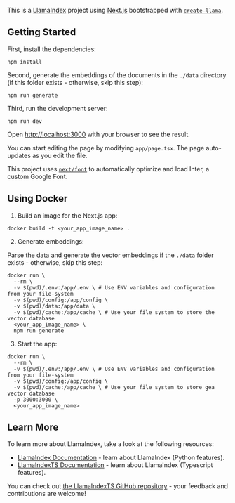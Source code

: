 This is a [LlamaIndex](https://www.llamaindex.ai/) project using [Next.js](https://nextjs.org/) bootstrapped with [`create-llama`](https://github.com/run-llama/LlamaIndexTS/tree/main/packages/create-llama).

## Getting Started

First, install the dependencies:

```shell
npm install
```

Second, generate the embeddings of the documents in the `./data` directory (if this folder exists - otherwise, skip this step):

```shell
npm run generate
```

Third, run the development server:

```shell
npm run dev
```

Open [http://localhost:3000](http://localhost:3000) with your browser to see the result.

You can start editing the page by modifying `app/page.tsx`. The page auto-updates as you edit the file.

This project uses [`next/font`](https://nextjs.org/docs/basic-features/font-optimization) to automatically optimize and load Inter, a custom Google Font.

## Using Docker

1. Build an image for the Next.js app:

```shell
docker build -t <your_app_image_name> .
```

2. Generate embeddings:

Parse the data and generate the vector embeddings if the `./data` folder exists - otherwise, skip this step:

```shell
docker run \
  --rm \
  -v $(pwd)/.env:/app/.env \ # Use ENV variables and configuration from your file-system
  -v $(pwd)/config:/app/config \
  -v $(pwd)/data:/app/data \
  -v $(pwd)/cache:/app/cache \ # Use your file system to store the vector database
  <your_app_image_name> \
  npm run generate
```

3. Start the app:

```shell
docker run \
  --rm \
  -v $(pwd)/.env:/app/.env \ # Use ENV variables and configuration from your file-system
  -v $(pwd)/config:/app/config \
  -v $(pwd)/cache:/app/cache \ # Use your file system to store gea vector database
  -p 3000:3000 \
  <your_app_image_name>
```

## Learn More

To learn more about LlamaIndex, take a look at the following resources:

- [LlamaIndex Documentation](https://docs.llamaindex.ai) - learn about LlamaIndex (Python features).
- [LlamaIndexTS Documentation](https://ts.llamaindex.ai) - learn about LlamaIndex (Typescript features).

You can check out [the LlamaIndexTS GitHub repository](https://github.com/run-llama/LlamaIndexTS) - your feedback and contributions are welcome!
